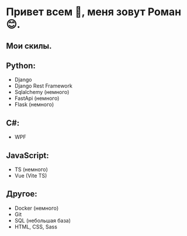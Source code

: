 # Привет всем 🙌, меня зовут Роман 😊.

## Мои скилы.
## Python:
- Django
- Django Rest Framework
- Sqlalchemy (немного)
- FastApi (немного)
- Flask (немного)

## C#:
- WPF

## JavaScript:
- TS (немного)
- Vue (Vite TS)

## Другое:
- Docker (немного)
- Git
- SQL (небольшая база)
- HTML, CSS, Sass
